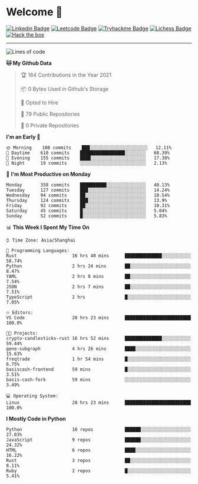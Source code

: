 # Welcome 👋

[![Linkedin Badge](https://img.shields.io/badge/-PedroTorres-blue?style=flat-square&logo=Linkedin&logoColor=white&link=https://www.linkedin.com/in/PedroTorres/)](https://www.linkedin.com/in/pedro-torres-cruz/)
[![Leetcode Badge](https://img.shields.io/badge/profile-leetcode-green)](https://leetcode.com/corfucinas/)
[![Tryhackme Badge](https://img.shields.io/badge/profile-tryhackme-blue)](https://tryhackme.com/p/Corfucinas/)
[![Lichess Badge](https://img.shields.io/badge/challenge_me-lichess-yellow)](https://lichess.org/@/Corfucinas)
[![Hack the box](https://img.shields.io/badge/hack_the_box-profile-red)](https://www.hackthebox.eu/profile/375826)

---

<!--START_SECTION:waka-->
![Lines of code](https://img.shields.io/badge/From%20Hello%20World%20I%27ve%20Written-1.4%20million%20lines%20of%20code-blue)

**🐱 My Github Data** 

> 🏆 164 Contributions in the Year 2021
 > 
> 📦 0 Bytes Used in Github's Storage 
 > 
> 💼 Opted to Hire
 > 
> 📜 79 Public Repositories 
 > 
> 🔑 0 Private Repositories  
 > 
**I'm an Early 🐤** 

```text
🌞 Morning    108 commits    ███░░░░░░░░░░░░░░░░░░░░░░   12.11% 
🌆 Daytime    610 commits    █████████████████░░░░░░░░   68.39% 
🌃 Evening    155 commits    ████░░░░░░░░░░░░░░░░░░░░░   17.38% 
🌙 Night      19 commits     ░░░░░░░░░░░░░░░░░░░░░░░░░   2.13%

```
📅 **I'm Most Productive on Monday** 

```text
Monday       358 commits    ██████████░░░░░░░░░░░░░░░   40.13% 
Tuesday      127 commits    ███░░░░░░░░░░░░░░░░░░░░░░   14.24% 
Wednesday    94 commits     ██░░░░░░░░░░░░░░░░░░░░░░░   10.54% 
Thursday     124 commits    ███░░░░░░░░░░░░░░░░░░░░░░   13.9% 
Friday       92 commits     ██░░░░░░░░░░░░░░░░░░░░░░░   10.31% 
Saturday     45 commits     █░░░░░░░░░░░░░░░░░░░░░░░░   5.04% 
Sunday       52 commits     █░░░░░░░░░░░░░░░░░░░░░░░░   5.83%

```


📊 **This Week I Spent My Time On** 

```text
⌚︎ Time Zone: Asia/Shanghai

💬 Programming Languages: 
Rust                     16 hrs 40 mins      ██████████████░░░░░░░░░░░   58.74% 
Python                   2 hrs 24 mins       ██░░░░░░░░░░░░░░░░░░░░░░░   8.47% 
YAML                     2 hrs 8 mins        ██░░░░░░░░░░░░░░░░░░░░░░░   7.54% 
JSON                     2 hrs 7 mins        ██░░░░░░░░░░░░░░░░░░░░░░░   7.51% 
TypeScript               2 hrs               █░░░░░░░░░░░░░░░░░░░░░░░░   7.05%

🔥 Editors: 
VS Code                  28 hrs 23 mins      █████████████████████████   100.0%

🐱‍💻 Projects: 
crypto-candlesticks-rust 16 hrs 52 mins      ██████████████░░░░░░░░░░░   59.44% 
gene-subgraph            4 hrs 26 mins       ████░░░░░░░░░░░░░░░░░░░░░   15.63% 
freqtrade                1 hr 54 mins        █░░░░░░░░░░░░░░░░░░░░░░░░   6.75% 
basiscash-frontend       59 mins             █░░░░░░░░░░░░░░░░░░░░░░░░   3.51% 
basis-cash-fork          59 mins             ░░░░░░░░░░░░░░░░░░░░░░░░░   3.49%

💻 Operating System: 
Linux                    28 hrs 23 mins      █████████████████████████   100.0%

```

**I Mostly Code in Python** 

```text
Python                   10 repos            ██████░░░░░░░░░░░░░░░░░░░   27.03% 
JavaScript               9 repos             ██████░░░░░░░░░░░░░░░░░░░   24.32% 
HTML                     6 repos             ████░░░░░░░░░░░░░░░░░░░░░   16.22% 
Rust                     3 repos             ██░░░░░░░░░░░░░░░░░░░░░░░   8.11% 
Ruby                     2 repos             █░░░░░░░░░░░░░░░░░░░░░░░░   5.41%

```



<!--END_SECTION:waka-->
